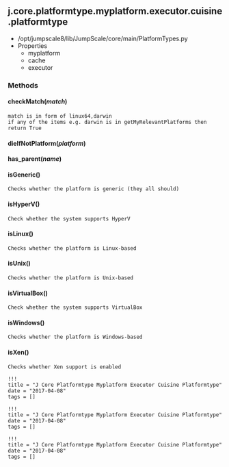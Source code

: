 <!-- toc -->
## j.core.platformtype.myplatform.executor.cuisine.platformtype

- /opt/jumpscale8/lib/JumpScale/core/main/PlatformTypes.py
- Properties
    - myplatform
    - cache
    - executor

### Methods

#### checkMatch(*match*) 

```
match is in form of linux64,darwin
if any of the items e.g. darwin is in getMyRelevantPlatforms then return True

```

#### dieIfNotPlatform(*platform*) 

#### has_parent(*name*) 

#### isGeneric() 

```
Checks whether the platform is generic (they all should)

```

#### isHyperV() 

```
Check whether the system supports HyperV

```

#### isLinux() 

```
Checks whether the platform is Linux-based

```

#### isUnix() 

```
Checks whether the platform is Unix-based

```

#### isVirtualBox() 

```
Check whether the system supports VirtualBox

```

#### isWindows() 

```
Checks whether the platform is Windows-based

```

#### isXen() 

```
Checks whether Xen support is enabled

```


```
!!!
title = "J Core Platformtype Myplatform Executor Cuisine Platformtype"
date = "2017-04-08"
tags = []
```

```
!!!
title = "J Core Platformtype Myplatform Executor Cuisine Platformtype"
date = "2017-04-08"
tags = []
```

```
!!!
title = "J Core Platformtype Myplatform Executor Cuisine Platformtype"
date = "2017-04-08"
tags = []
```
